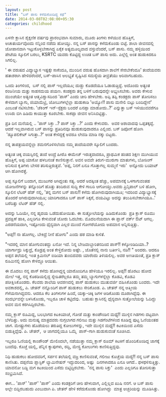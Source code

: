 ```yaml
--- 
layout: post 
title: "ಬಸ್ ಪಾಸು ಕಳೆದುಕೊಂಡಿದ್ದ ಕಥೆ" 
date: 2014-03-08T02:08:00+05:30
categories: childhood
---
```


ಏಳನೇ ಕ್ಲಾಸಿನ ಶೈಕ್ಷಣಿಕ ವರ್ಷವು ಪ್ರಾರಂಭವಾಗಿ ಸುಮಾರು, ಮೂರು ತಿಂಗಳು ಕಳೆಯುವ
ಹೊತ್ತಿಗೆ, ಅಚಾತುರ್ಯವೊಂದು ನನ್ನಿಂದ ನಡೆದು ಹೋಯ್ತು. ನನ್ನ ಬಸ್ ಪಾಸನ್ನು
ಕಳೆದುಕೊಂಡು ಬಿಟ್ಟೆ. ಶಾಲಾ ಜೀವನದಲ್ಲಿ ಜೋಪಾನವಾಗಿ ಇಟ್ಟುಕೊಳ್ಳಬೇಕಾಗಿದ್ದ ಏಕೈಕ
ಅತ್ಯಮೂಲ್ಯವಾದ ವಸ್ತುವೆಂದರೆ, ಬಸ್ ಪಾಸು. ನಮ್ಮ ಹಳ್ಳಿಯಿಂದ ಪೇಟೆಯ ಸ್ಕೂಲಿಗೆ ಬರಲು,
KSRTC ಯವರು ಕೊಟ್ಟಿದ್ದ ಉಚಿತ ಬಸ್ ಪಾಸು ಅದು. ಎಲ್ಲೆಲ್ಲಿ ಅಂತ ಹುಡುಕಿದರೂ
ಸಿಗಲಿಲ್ಲ.
<!--more-->
' ಈ ವರುಷದ ವಿದ್ಯಾಭ್ಯಾಸ ಇಷ್ಟಕ್ಕೇ ಸಾಕೆಂದೂ, ಮುಂದಿನ ವರುಷ ಹೊಸದಾಗಿ ಶಾಲೆಗೆ
ಸೇರಬೇಕೆಂದೂ' ತಂದೆಯವರು ಹತಾಶರಾಗಿ ಹೇಳಿದರೆಂದರೆ, ಬಸ್-ಪಾಸಿನ ಅಲಭ್ಯತೆ ಸೃಷ್ಟಿಸಿದ
ಸಮಸ್ಯೆಯ ತೀವ್ರತೆಯು ಅರಿವಾಗಬಹುದು.

ಒಂದು ತಿಂಗಳಿಂದ,  ಬಸ್ ನಲ್ಲಿ ಪಾಸ್ ಇಲ್ಲದೆಯೂ; ದುಡ್ಡು ಕೊಡದೆಯೂ ಓಡಾಡುತ್ತಿದ್ದೆ.
ಅದೊಂದು ಅತ್ಯಂತ ರಂಜನೀಯ ಮತ್ತು ಸಾಹಸಮಯ ಪಯಣ. ಕಂಡಕ್ಟರು ತನ್ನ ಬಳಿಗೆ ಬರುವುದನ್ನೇ
ಅಭ್ಯಸಿಸಬೇಕು. ಅವರು ಕೇಳುವ ಮುಂಚೆಯೇ ಅತ್ಯಂತ ಆತ್ಮವಿಶ್ವಾಸದಿಂದ 'ಪಾಸ್' ಎಂದು ಚೀರಿ
ಹೇಳಬೇಕು. ಅಪ್ಪಿ ತಪ್ಪಿ ಕಂಡಕ್ಟರು ಪಾಸ್ ತೋರಿಸಲು ಕೇಳಿದಾಗ ಬ್ಯಾಗು, ಜಿಯಾಮೆಟ್ರಿ,
ಜೋಬುಗಳಲ್ಲೆಲ್ಲಾ ಹುಡುಕಾಡಿ 'ಅಯ್ಯೋ!! ಪಾಸು ಮನೇಲಿ ಬಿಟ್ಟು ಬಂದಿದ್ದೇನೆ' ಎಂಬಂತೆ
ನಟಿಸಬೇಕು. 'ಚೆಕಿಂಗ್ ಇನ್-ಸ್ಪೆಕ್ಟರು ಬಂದರೆ ಏನಪ್ಪಾ ಮಾಡೋದು..?' ಎನ್ನುತ್ತಾ ಬಸ್
ಇಳಿಯುವವರೆಗೂ ಉಸಿರು ಬಿಗಿ ಹಿಡಿದು ಕಾಯುತ್ತಾ ಕೂರಬೇಕು. ಸಾಕಪ್ಪಾ ಜೀವನ
ಅನಿಸಿಬಿಟ್ಟಿತ್ತು.

ಪ್ರತಿ ದಿನ ಮನೆಯಲ್ಲಿ .. 'ಪಾಸ್ ಸಿಕ್ತಾ ..? ಪಾಸ್ ಸಿಕ್ತಾ ..?' ಎಂದು ಕೇಳುವರು.
 ಅವರ ಆಶಾವಾದವು ಒಪ್ಪತಕ್ಕದ್ದೆ. ಆದರೆ ಇಲ್ಲವಾಗಿರುವ ಬಸ್ ಪಾಸನ್ನು ಪ್ರತಿದಿನವೂ
ಹುಡುಕುವುದಾದರೂ ಎಲ್ಲಿಂದ. ಬಸ್ ಡಿಪೋಗೆ ಹೋಗಿ  'ಡ್ಯೂಪಲಿಕೇಟ್ ಸಿಗುತ್ತಾ..?' ಅಂತ
ಕೇಳಿದ್ದಕ್ಕೆ ಅವರೂ ಲೇವಡಿ ಮಾಡಿ ನಕ್ಕು ಬಿಟ್ಟರು.

ನನ್ನ ತಾಪತ್ರಯವನ್ನೆಲ್ಲಾ ಶಮನಗೊಳಿಸಲೆಂದು ನಮ್ಮ ತಂದೆಯವರೇ ಸ್ಕೂಲಿಗೆ ಬಂದರು.

ಅತ್ಯಂತ ಚಿಕ್ಕ ವಯಸ್ಸಿನಲ್ಲಿ ತಂದೆ ಅಂದ್ರೆ ಹೀರೊ ಈಮೇಜ್ ಇರುತ್ತದಾದರೂ, ಪ್ರಾಥಮಿಕ
ಹಂತದ ಶಿಕ್ಷಣ ಮುಗಿಯುವ ಹೊತ್ತಿಗೆ, ಅಪ್ಪ ಯಾಕೋ ಹಳಬನಂತೆ ಕಾಣಿಸುತ್ತಾನೆ. ಅವನ ಅವವೇ
ತಿರುಗ-ಮುರುಗಾ ಮಾತುಗಳು, ಬೋರಿಂಗ್ ಅನಿಸುವ ಕೃತಿಗಳು ಬೇಸರ ತರಿಸುತ್ತಿರುತ್ತವೆ.
'ಅಪ್ಪ, ನಿನಗೆ ಏನೂ ಗೊತ್ತಾಗಲ್ಲ ಸುಮ್ಮನೆ ಇರು'  ಅನ್ನೋದು ಬಯಾಟ್ ಆಗಿ ಹೋಗಿರತ್ತೆ.

ಅಪ್ಪ ಸ್ಕೂಲಿಗೆ ಬಂದಾಗ, ಮುಜುಗರ ಆಗಿದ್ದಂತು ಸತ್ಯ. ಆದರೆ ಅದಕ್ಕಿಂತ ಹೆಚ್ಚು,
ಅಪಮಾನಕ್ಕೆ ಒಳಗಾಗುವಂತಹ ಯೋಜನೆಗಳನ್ನು ತನ್ನೊಂದಿಗೆ ಹೊತ್ತು ತಂದಿರುವ ಸುದ್ದಿ ಕೇಳಿ
ಗಾಬರಿ ಆಗೋಯ್ತು.ಅವರು ಪ್ರಿನ್ಸಿಪಾಲ್ ಬಳಿ ಹೋಗಿ, ಸ್ಕೂಲಿನ ಲೆಟರ್ ಹೆಡ್ ನಲ್ಲಿ,
'ತನ್ನ ಮಗನ ಬಸ್ ಪಾಸು!! ಕಳೆದು ಹೋಗಿರುವುದಾಗಿಯೂ; ಇದರಿಂದ ವಿದ್ಯಾಭ್ಯಾಸಕ್ಕೆ ತೊಂದರೆ
ಆಗಿರುವುದಾಗಿಯೂ; ಯಾರಿಗಾದರೂ ಬಸ್ ಪಾಸ್ ಸಿಕ್ಕರೆ, ದಯವಿಟ್ಟು ಅದನ್ನು
ತಲುಪಿಸಬೇಕಾಗಿಯೂ..' ಬರೆದಿತ್ತು ಲೆಟರ್ ಹೆಡ್ ನಲ್ಲಿ.

ಅದನ್ನು ಓದಿಯೇ, ನನ್ನ ಹೃದಯ ಒಡೆದುಹೋಯಿತು. ಈ ಸುತ್ತೋಲೆಯನ್ನು ಹಿಡಿದುಕೊಂಡು  ಪ್ರತಿ
ಕ್ಲಾಸ್ ರೂಮು ಪ್ರದಕ್ಷಿಣೆ ಹಾಕಿ, ಎಲ್ಲರಿಗೂ ಕೇಳುವಂತೆ ಜೋರು ಓದಬೇಕು. ಮೊದಲನೆಯದಾಗಿ
ಈ ಪ್ಲಾನ್ ವರ್ಕ್ ಔಟ್ ಆಗಲ್ಲ. ಎರಡನೆಯದಾಗಿ, ಇಷ್ಟೋಂದು ಧೈನ್ಯವಾಗಿ ಎಲ್ಲರ ಮುಂದೆ
ಗೋಗರೆಯೋದು ಅಪಮಾನ ಅನ್ನಿಸುತ್ತಿತ್ತು. 

"ಅಪ್ಪ!! ನಾ ಹೋಗಲ್ಲ. ಬೇಕಿದ್ರೆ ನೀನೆ ಹೋಗು" ಎಂದು ಹಠ ಮಾಡಿ ಕುಳಿತೆ.

"ಇದರಲ್ಲಿ ಮಾನ ಹೋಗುವಂತದ್ದು ಏನೋ ಇದೆ. ನಿನ್ನ ಬೇಜವಾಬ್ದಾರಿತನದಿಂದ ಪಾಸ್!!
ಕಳ್ಕೋಂಡಿದಿಯಾ..? ಯಾರ್ಗಾದ್ರು ಸಿಕ್ಕುದ್ರೆ, ಕೊಡ್ರಪ್ಪ ಅಂತ ಕೇಳ್ತಿರೋದು ಅಷ್ಟೇ. ,
ಜೊತೆನಲ್ಲಿ ನಾನು ಬರ್ತೀನಿ, ನಡಿ!! " ಅಂದರು. ಆದರೂ ಅಪ್ಪನ ತಲೆಯಲ್ಲಿ ಇಂತ ಕ್ರಿಮಿನಲ್
ಐಡಿಯಾ ತುಂಬಿದವರು ಯಾರೆಂದು ತಿಳಿಯಲಿಲ್ಲ. ಅವರ ಅಣತಿಯಂತೆ, ಪ್ರತಿ ಕ್ಲಾಸ್ ರೂಮಿನಲ್ಲಿ
ಹೋಗಿ ಕೇಳಿದ್ದೂ ಆಯಿತು.

ಈ ಮೊದಲು ನನ್ನ ಪಾಸ್ ಕಳೆದು ಹೋಗಿದ್ದನ್ನ ಯಾರೊಂದಿಗೂ ಹೇಳಿಯೂ ಇರಲಿಲ್ಲ. ಅಪ್ಪ!!
ಹೊರಟು ಹೋದ ಮೇಲೆ ಇತ್ತ, ನನ್ನ ಕೊಠಡಿಯಲ್ಲಿದ್ದ ಸ್ನೇಹಿತರೆಲ್ಲರೂ ತಮ್ಮ ತಮ್ಮ
ಬ್ಯಾಗುಗಳನ್ನೆಲ್ಲಾ ಕೊಡವಿ, ಕೊಡವಿ ಪರೀಕ್ಷಿಸಿಕೊಂಡರು. ಕೆಲವರು ಶಾಲೆಯ ಆವರಣದಲ್ಲಿ
ಪಾಸ್ ಹುಡುಕಲು ಮುತುವರ್ಜಿ ವಹಿಸಿಕೊಂಡು ಬಂದರು. ಇದೇ ಅವಕಾಶದಲ್ಲಿ, ಪಿ. ಚೇತನ್
ನನ್ನೊಂದಿಗೆ ಪಾಸ್ ಹುಡುಕಲು ಸೇರಿಕೊಂಡ.
ಪಿ. ಚೇತನ್ ನನ್ನ ಆತ್ಮೀಯ ಗೆಳೆಯನಾಗಿದ್ದವನು. ಆದರೂ ಕೆಲ ತಿಂಗಳುಗಳ ಹಿಂದೆ,
ಯಕ್ಕಾ-ಚಿಕ್ಕಿ ಜಗಳ ಆಡಿಕೊಂಡು ದೂರಾಗಿದ್ದೆವು. ಈ ಸಂದರ್ಭವನ್ನೇ ಬಳಸಿಕೊಂಡು, ಇಬ್ಬರೂ
ಚಾಳಿ ಕಟ್ಟಿದೆವು. 
ಬಹುಷಃ ಕ್ಲಾಸಿನಲ್ಲಿ ಧೈನ್ಯವಾಗಿ ಸುತ್ತೋಲೆಯನ್ನು ಓದಿದ್ದು ಅವನ ಮನ
ಕರಗಿಸಿದ್ದಿರಬೇಕು. 

ನಮ್ಮ ಕ್ಲಾಸ್ ರೂಮಿದ್ದ, ಬಲಭಾಗದ ಕಿಟಕಿಯಾಚೆ, ಗೋಡೆ ಮತ್ತು ಕಾಂಪೌಂಡಿನ ಮಧ್ಯೆ!!
ಮುಳ್ಳಿನ ಗಿಡಗಳು ದಟ್ಟವಾಗಿ ಬೆಳೆದಿತ್ತು.
ಅದು ಮನುಷ್ಯ ಮಾತ್ರದವರು ನುಗ್ಗಲಾಗದ ಗಲೀಜು ಮತ್ತು ಗಿಡಗೆಂಟೆಗಳಿಂದ ಕೂಡಿದ್ದ ಪುಟ್ಟ
ಓಣಿಯಂತಹ ಜಾಗ.
ಮೇಷ್ಟ್ರುಗಳು ಹೊಡೆಯಲು ತರುತಿದ್ದ ಕೋಲುಗಳನ್ನು, ಇದೇ ಮುಳ್ಳಿನ ಮಧ್ಯೆ!! ಕಿಟಕಿಯಿಂದ
ಎಸೆದು ಬಿಡುತ್ತಿದ್ದೆವು.
ಪಿ. ಚೇತನ್,  ಆ ಜಾಗದಲ್ಲಿಯೂ ಒಮ್ಮೆ  ಪಾಸ್-ಗಾಗಿ ಹುಡುಕುವಂತೆ ಸೂಚಿಸಿದ.

ಇಬ್ಬರೂ ಓಣಿಯಲ್ಲಿ ಕಾಂಪೌಂಡ್ ಮೇಲಿಂದಲೇ, ನಡೆಯುತ್ತಾ ನಮ್ಮ ಕ್ಲಾಸ್ ರೂಮ್ ಕಿಟಕಿಗೆ
ಹೊಂದಿಕೊಂಡಿದ್ದ ಜಾಗಕ್ಕೆ ಬಂದೆವು.
ಕೊಚ್ಚೆ ಯಲ್ಲಿ, ಪೆನ್ನಿನ ಕ್ಯಾಪುಗಳು, ರದ್ದಿ, ಮೇಸ್ಟ್ರ ಕೋಲುಗಳು
ಕಾಣಿಸುತ್ತಿದ್ದವು.

ನಿಧಿ ಹುಡುಕಲು ಹೋದವರಿಗೆ, ಸರ್ಪನ ತಲೆಯಲ್ಲಿ ವಜ್ರ ಕಾಣಿಸುವಂತೆ, ಗಲೀಜು ಕೊಚ್ಚೆಯ
ಮದ್ಯೆ!! ನನ್ನ ಬಸ್ ಪಾಸು ಕಾಣಿಸಿತು.
ದಪ್ಪನೆಯ ಪ್ಲಾಸ್ಟಿಕ್ ಲ್ಯಾಮಿನೇಷನ್ ಇದ್ದುದರಿಂದ, ಅಷ್ಟು  ದಿನಗಳಾದರೂ ಏನೂ ಆಗದೆ..
ಥಳಥಳಿಸುತ್ತಿತ್ತು. ಯಾವನೋ ಬಡ್ಡಿ ಮಗ ಕಿಟಕಿಯಿಂದ ಎಸೆದು ಬಿಟ್ಟಿದ್ದಿರಬೇಕು. 
'ನನ್ನ ಪಾಸು ಸಿಕ್ತು'  ಎಂದು ಎಲ್ಲರಿಗೂ ತೋರಿಸುತ್ತಾ ಸಂಭ್ರಮಿಸಿದೆ.

ಈಗ... 'ಪಾಸ್' 'ಪಾಸ್' 'ಪಾಸ್' ಎಂದು ಕಂಡಕ್ಟರಿಗೆ ಚೀರಿ ಹೇಳುವಾಗ, ಎಲ್ಲಿಲ್ಲದ ಖುಷಿ
ನನಗೆ.
ಆ ಬಸ್ ಪಾಸು ಅಲ್ಲೇ ಬಿದ್ದಿರಬಹುದು ಎಂಬುದಾಗಿ ಪಿ. ಚೇತನ್ ಹೇಳಿ ಕರೆದುಕೊಂಡು
ಹೋಗಿದ್ದು  ಮಾತ್ರ ಅಚ್ಚರಿಯನ್ನು ಮೂಡಿಸಿತ್ತು. 